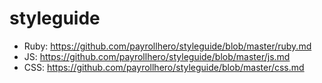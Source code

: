 styleguide
==========

- Ruby: https://github.com/payrollhero/styleguide/blob/master/ruby.md
- JS: https://github.com/payrollhero/styleguide/blob/master/js.md
- CSS: https://github.com/payrollhero/styleguide/blob/master/css.md
